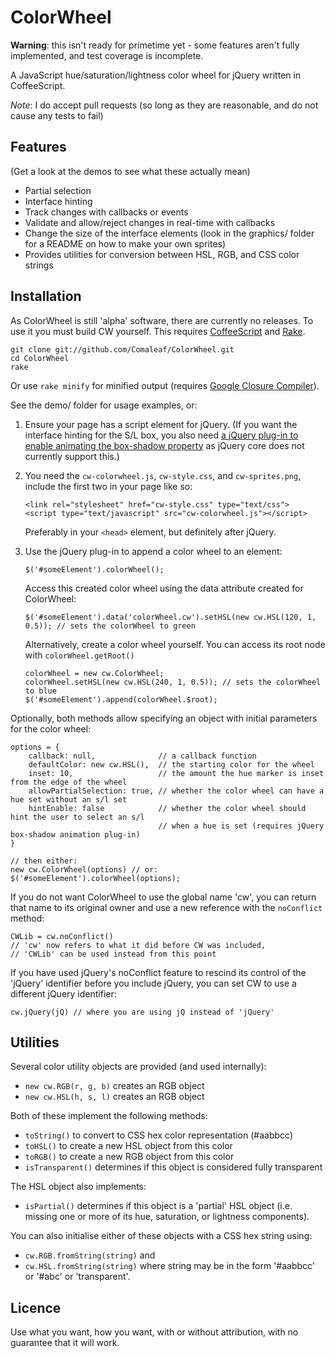ColorWheel
==========

**Warning**: this isn't ready for primetime yet - some features aren't fully implemented, and test coverage is incomplete.

A JavaScript hue/saturation/lightness color wheel for jQuery written in CoffeeScript.

_Note_: I do accept pull requests (so long as they are reasonable, and do not cause any tests to fail)

Features
--------

(Get a look at the demos to see what these actually mean)

- Partial selection
- Interface hinting
- Track changes with callbacks or events
- Validate and allow/reject changes in real-time with callbacks
- Change the size of the interface elements (look in the graphics/ folder for a README on how to make your own sprites)
- Provides utilities for conversion between HSL, RGB, and CSS color strings

Installation
------------

As ColorWheel is still 'alpha' software, there are currently no releases. To use it you must build CW yourself. This requires [CoffeeScript](http://coffeescript.org/) and [Rake](http://rake.rubyforge.org/).

	git clone git://github.com/Comaleaf/ColorWheel.git
	cd ColorWheel
	rake

Or use `rake minify` for minified output (requires [Google Closure Compiler](https://developers.google.com/closure/compiler/)).

See the demo/ folder for usage examples, or:

1. 	Ensure your page has a script element for jQuery. (If you want the interface hinting for the S/L box, you also need [a jQuery plug-in to enable animating the box-shadow property](http://www.bitstorm.org/jquery/shadow-animation/) as jQuery core does not currently support this.)

2. 	You need the `cw-colorwheel.js`, `cw-style.css`, and `cw-sprites.png`, include the first two in your page like so:
	
		<link rel="stylesheet" href="cw-style.css" type="text/css">
		<script type="text/javascript" src="cw-colorwheel.js"></script>
	
	Preferably in your `<head>` element, but definitely after jQuery.

3. 	Use the jQuery plug-in to append a color wheel to an element:
	
		$('#someElement').colorWheel();
	
	Access this created color wheel using the data attribute created for ColorWheel:
	
		$('#someElement').data('colorWheel.cw').setHSL(new cw.HSL(120, 1, 0.5)); // sets the colorWheel to green
	
	Alternatively, create a color wheel yourself. You can access its root node with `colorWheel.getRoot()`
	
		colorWheel = new cw.ColorWheel;
		colorWheel.setHSL(new cw.HSL(240, 1, 0.5)); // sets the colorWheel to blue
		$('#someElement').append(colorWheel.$root);

Optionally, both methods allow specifying an object with initial parameters for the color wheel:

	options = {
		callback: null,              // a callback function
		defaultColor: new cw.HSL(),  // the starting color for the wheel
		inset: 10,                   // the amount the hue marker is inset from the edge of the wheel
		allowPartialSelection: true, // whether the color wheel can have a hue set without an s/l set
		hintEnable: false            // whether the color wheel should hint the user to select an s/l
		                             // when a hue is set (requires jQuery box-shadow animation plug-in)
	}
	
	// then either:
	new cw.ColorWheel(options) // or:
	$('#someElement').colorWheel(options);

If you do not want ColorWheel to use the global name 'cw', you can return that name to its original owner and use a new reference with the `noConflict` method:

	CWLib = cw.noConflict()
	// 'cw' now refers to what it did before CW was included,
	// 'CWLib' can be used instead from this point

If you have used jQuery's noConflict feature to rescind its control of the 'jQuery' identifier before you include jQuery, you can set CW to use a different jQuery identifier:

	cw.jQuery(jQ) // where you are using jQ instead of 'jQuery'

Utilities
---------

Several color utility objects are provided (and used internally):

- `new cw.RGB(r, g, b)` creates an RGB object
- `new cw.HSL(h, s, l)` creates an RGB object

Both of these implement the following methods:

- `toString()` to convert to CSS hex color representation (#aabbcc)
- `toHSL()` to create a new HSL object from this color
- `toRGB()` to create a new RGB object from this color
- `isTransparent()` determines if this object is considered fully transparent

The HSL object also implements:

- `isPartial()` determines if this object is a 'partial' HSL object (i.e. missing one or more of its hue, saturation, or lightness components).

You can also initialise either of these objects with a CSS hex string using:

- `cw.RGB.fromString(string)` and
- `cw.HSL.fromString(string)` where string may be in the form '#aabbcc' or '#abc' or 'transparent'. 

Licence
-------

Use what you want, how you want, with or without attribution, with no guarantee that it will work.
